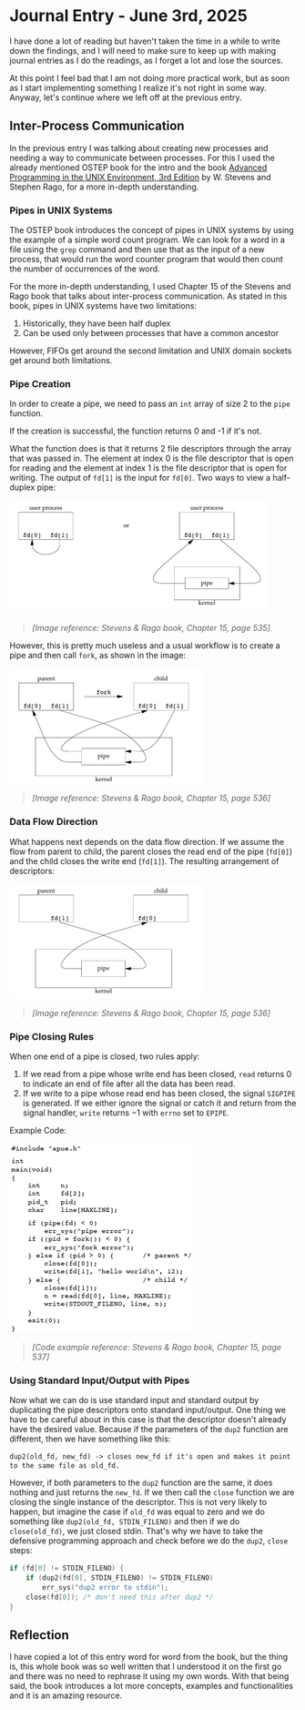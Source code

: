 ﻿# Journal Entry - June 3rd, 2025

I have done a lot of reading but haven't taken the time in a while to write down the findings, and I will need to make sure to keep up with making journal entries as I do the readings, as I forget a lot and lose the sources.

At this point I feel bad that I am not doing more practical work, but as soon as I start implementing something I realize it's not right in some way. Anyway, let's continue where we left off at the previous entry.

## Inter-Process Communication

In the previous entry I was talking about creating new processes and needing a way to communicate between processes. For this I used the already mentioned OSTEP book for the intro and the book [Advanced Programming in the UNIX Environment, 3rd Edition](https://www.amazon.com/Advanced-Programming-UNIX-Environment-3rd/dp/0321637739) by W. Stevens and Stephen Rago, for a more in-depth understanding.

### Pipes in UNIX Systems

The OSTEP book introduces the concept of pipes in UNIX systems by using the example of a simple word count program. We can look for a word in a file using the `grep` command and then use that as the input of a new process, that would run the word counter program that would then count the number of occurrences of the word.

For the more in-depth understanding, I used Chapter 15 of the Stevens and Rago book that talks about inter-process communication. As stated in this book, pipes in UNIX systems have two limitations:

1. Historically, they have been half duplex
2. Can be used only between processes that have a common ancestor

However, FIFOs get around the second limitation and UNIX domain sockets get around both limitations.

### Pipe Creation

In order to create a pipe, we need to pass an `int` array of size 2 to the `pipe` function.

If the creation is successful, the function returns 0 and -1 if it's not.

What the function does is that it returns 2 file descriptors through the array that was passed in. The element at index 0 is the file descriptor that is open for reading and the element at index 1 is the file descriptor that is open for writing. The output of `fd[1]` is the input for `fd[0]`.
Two ways to view a half-duplex pipe:

![Pipe Single Process](../images/pipe_single_process.png)
> *[Image reference: Stevens & Rago book, Chapter 15, page 535]*

However, this is pretty much useless and a usual workflow is to create a pipe and then call `fork`, as shown in the image:

![Pipe Two Processes](../images/pipe_two_processes.png)
> *[Image reference: Stevens & Rago book, Chapter 15, page 536]*

### Data Flow Direction

What happens next depends on the data flow direction. If we assume the flow from parent to child, the parent closes the read end of the pipe (`fd[0]`) and the child closes the write end (`fd[1]`). The resulting arrangement of descriptors:

![Pipe Parent Child Flow](../images/pipe_parent_child_flow.png)
> *[Image reference: Stevens & Rago book, Chapter 15, page 536]*

### Pipe Closing Rules

When one end of a pipe is closed, two rules apply:

1. If we read from a pipe whose write end has been closed, `read` returns 0 to indicate an end of file after all the data has been read.
2. If we write to a pipe whose read end has been closed, the signal `SIGPIPE` is generated. If we either ignore the signal or catch it and return from the signal handler, `write` returns −1 with `errno` set to `EPIPE`.

 Example Code:

![Pipe Parent Child Flow](../images/pipe_code.png)
> *[Code example reference: Stevens & Rago book, Chapter 15, page 537]*

### Using Standard Input/Output with Pipes

Now what we can do is use standard input and standard output by duplicating the pipe descriptors onto standard input/output. One thing we have to be careful about in this case is that the descriptor doesn't already have the desired value. Because if the parameters of the `dup2` function are different, then we have something like this:

```
dup2(old_fd, new_fd) -> closes new_fd if it's open and makes it point to the same file as old_fd.
```

However, if both parameters to the `dup2` function are the same, it does nothing and just returns the `new_fd`. If we then call the `close` function we are closing the single instance of the descriptor. This is not very likely to happen, but imagine the case if `old_fd` was equal to zero and we do something like `dup2(old_fd, STDIN_FILENO)` and then if we do `close(old_fd)`, we just closed stdin. That's why we have to take the defensive programming approach and check before we do the `dup2`, `close` steps:

```c
if (fd[0] != STDIN_FILENO) { 
    if (dup2(fd[0], STDIN_FILENO) != STDIN_FILENO) 
        err_sys("dup2 error to stdin"); 
    close(fd[0]); /* don't need this after dup2 */ 
}
```

## Reflection

I have copied a lot of this entry word for word from the book, but the thing is, this whole book was so well written that I understood it on the first go and there was no need to rephrase it using my own words. With that being said, the book introduces a lot more concepts, examples and functionalities and it is an amazing resource.